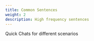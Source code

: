 ```yaml
---
title: Common Sentences
weight: 2
description: High frequency sentences
---
```


Quick Chats for different scenarios
